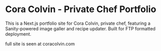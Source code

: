 # Cora Colvin - Private Chef Portfolio

This is a Next.js portfolio site for Cora Colvin, private chef, featuring a Sanity-powered image galler and recipe updater. Built for FTP formatted deployment.

full site is seen at coracolvin.com

